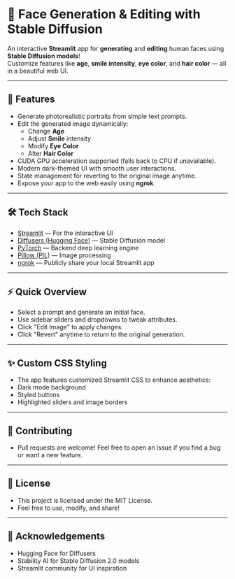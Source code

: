 # 🎨 Face Generation & Editing with Stable Diffusion

An interactive **Streamlit** app for **generating** and **editing** human faces using **Stable Diffusion models**!  
Customize features like **age**, **smile intensity**, **eye color**, and **hair color** — all in a beautiful web UI.

---

## 🚀 Features

- Generate photorealistic portraits from simple text prompts.
- Edit the generated image dynamically:
  - Change **Age**
  - Adjust **Smile** intensity
  - Modify **Eye Color**
  - Alter **Hair Color**
- CUDA GPU acceleration supported (falls back to CPU if unavailable).
- Modern dark-themed UI with smooth user interactions.
- State management for reverting to the original image anytime.
- Expose your app to the web easily using **ngrok**.

---

## 🛠 Tech Stack

- [Streamlit](https://streamlit.io/) — For the interactive UI
- [Diffusers (Hugging Face)](https://huggingface.co/docs/diffusers/index) — Stable Diffusion model
- [PyTorch](https://pytorch.org/) — Backend deep learning engine
- [Pillow (PIL)](https://pypi.org/project/Pillow/) — Image processing
- [ngrok](https://ngrok.com/) — Publicly share your local Streamlit app

---
## ⚡ Quick Overview
- Select a prompt and generate an initial face.
- Use sidebar sliders and dropdowns to tweak attributes.
- Click "Edit Image" to apply changes.
- Click "Revert" anytime to return to the original generation.

---
## ✨ Custom CSS Styling
- The app features customized Streamlit CSS to enhance aesthetics:
- Dark mode background
- Styled buttons
- Highlighted sliders and image borders

---
## 🤝 Contributing
- Pull requests are welcome! Feel free to open an issue if you find a bug or want a new feature.

---
## 📄 License
- This project is licensed under the MIT License.
- Feel free to use, modify, and share!

---
## 🌟 Acknowledgements
- Hugging Face for Diffusers
- Stability AI for Stable Diffusion 2.0 models
- Streamlit community for UI inspiration
